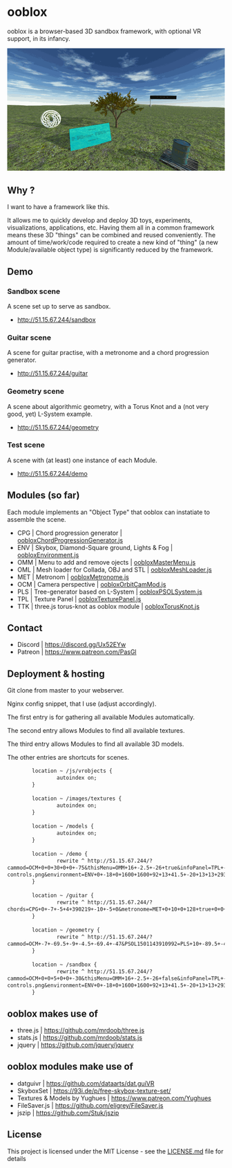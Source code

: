 ooblox
======

ooblox is a browser-based 3D sandbox framework, with optional VR support, in its infancy.

![ooblox - screenshots](/images/screenshots.gif)

## Why ?

I want to have a framework like this.

It allows me to quickly develop and deploy 3D toys, experiments, visualizations, applications, etc. Having them all in a common framework means these 3D "things" can be combined and reused conveniently. The amount of time/work/code required to create a new kind of "thing" (a new Module/available object type) is significantly reduced by the framework.

## Demo

### Sandbox scene

A scene set up to serve as sandbox.
* http://51.15.67.244/sandbox

### Guitar scene

A scene for guitar practise, with a metronome and a chord progression generator.
* http://51.15.67.244/guitar

### Geometry scene

A scene about algorithmic geometry, with a Torus Knot and a (not very good, yet) L-System example.
* http://51.15.67.244/geometry

### Test scene

A scene with (at least) one instance of each Module.
* http://51.15.67.244/demo

## Modules (so far)

Each module implements an "Object Type" that ooblox can instatiate to assemble the scene.

*  CPG | Chord progression generator | [oobloxChordProgressionGenerator.js](./js/vrobjects/oobloxChordProgressionGenerator.js)
*  ENV | Skybox, Diamond-Square ground, Lights & Fog | [oobloxEnvironment.js](./js/vrobjects/oobloxEnvironment.js)
*  OMM | Menu to add and remove ojects | [oobloxMasterMenu.js](./js/vrobjects/oobloxMasterMenu.js)
*  OML | Mesh loader for Collada, OBJ and STL | [oobloxMeshLoader.js](./js/vrobjects/oobloxMeshLoader.js)
*  MET | Metronom | [oobloxMetronome.js](./js/vrobjects/oobloxMetronome.js)
*  OCM | Camera perspective | [oobloxOrbitCamMod.js](./js/vrobjects/oobloxOrbitCamMod.js)
*  PLS | Tree-generator based on L-System | [oobloxPSOLSystem.js](./js/vrobjects/oobloxPSOLSystem.js)
*  TPL | Texture Panel | [oobloxTexturePanel.js](./js/vrobjects/oobloxTexturePanel.js)
*  TTK | three.js torus-knot as ooblox module | [oobloxTorusKnot.js](./js/vrobjects/oobloxTorusKnot.js)

## Contact

* Discord | https://discord.gg/Ux52EYw
* Patreon | https://www.patreon.com/PasGl

## Deployment & hosting

Git clone from master to your webserver.

Nginx config snippet, that I use (adjust accordingly).

The first entry is for gathering all available Modules automatically.

The second entry allows Modules to find all available textures.

The third entry allows Modules to find all available 3D models.

The other entries are shortcuts for scenes.
```
        location ~ /js/vrobjects {
                autoindex on;
        }

        location ~ /images/textures {
                autoindex on;
        }

        location ~ /models {
                autoindex on;
        }

        location ~ /demo {
                rewrite ^ http://51.15.67.244/?cammod=OCM+0+0+30+0+0+-75&thisMenu=OMM+16+-2.5+-26+true&infoPanel=TPL+-20.0+-17.0+-30+30+15+6+0.50+0.16+-17+14.0+0+true+0.61+false+ooblox-controls.png&environment=ENV+0+-18+0+1600+1600+92+13+41.5+-20+13+13+29385260+5+mossy+TropicalSunnyDay&aTorusKnot=TTK+-46+-6+-55+6+0.4+240+7+9+7+-31+16.5+-3.0&aTree=PLS+1+-25.5+-77+4+FN(1)+37491667+7+1.87+6.2+0.57+0.39+0.28+0.18+0.17+0.1+0.17+16.5+22.5+-0.25+pattern_230+21&chords1=CPG+70+17+-84+4+21477896+-10+-5+0&metronom1=MET+50.5+14.5+-84+128+true+-11+-15+-1.5&mesh1=OML+30.56+-25.55+-10.46+0.1+0.1+0.1+1+0.13+0.7+6.2+10.8+6.7+3.1+models%2FYughues%2Fpallet_v2.obj&mesh2=OML+30.67+-24.1+-10.44+0.1+0.1+0.1+1+0.13+0.7+6.2+7.7+11.8+-6.8+models%2FYughues%2Ffuel_can.obj;
        }

        location ~ /guitar {
                rewrite ^ http://51.15.67.244/?chords=CPG+0+-7+-5+4+390219+-10+-5+0&metronome=MET+0+10+0+128+true+0+0+0&cammod=OCM+0+0+18+0+0+0;
        }

        location ~ /geometry {
                rewrite ^ http://51.15.67.244/?cammod=OCM+-7+-69.5+-9+-4.5+-69.4+-47&PSOL1501143910992=PLS+10+-89.5+-42.5+5+FN(1)+41135299+7+0.85+3.8+0.4+0.46+0.18+0.53+0.44+0.12+0.16+-3.6+14.8+13.4+pattern_230+21&TK1501143915642=TTK+-28+-69+-36+6+0.4+240+7+7+10+0.2+18+-5.9&ENV1501867801551=ENV+0+-55+0+1600+1600+315+27.7+-16.2+-37.5+35+35+41382439+7+dirt+CloudyLightRays;
        }

        location ~ /sandbox {
                rewrite ^ http://51.15.67.244/?cammod=OCM+0+0+5+0+0+-30&thisMenu=OMM+16+-2.5+-26+false&infoPanel=TPL+-20.0+-17.0+-30+30+15+6+0.50+0.16+-17+14.0+0+true+0.61+false+ooblox-controls.png&environment=ENV+0+-18+0+1600+1600+92+13+41.5+-20+13+13+29385260+5+sand+TropicalSunnyDay;
        }
```

## ooblox makes use of

* three.js | https://github.com/mrdoob/three.js
* stats.js | https://github.com/mrdoob/stats.js
* jquery | https://github.com/jquery/jquery

## ooblox modules make use of

* datguivr | https://github.com/dataarts/dat.guiVR
* SkyboxSet | https://93i.de/p/free-skybox-texture-set/
* Textures & Models by Yughues | https://www.patreon.com/Yughues
* FileSaver.js | https://github.com/eligrey/FileSaver.js
* jszip | https://github.com/Stuk/jszip

## License

This project is licensed under the MIT License - see the [LICENSE.md](LICENSE.md) file for details
